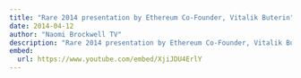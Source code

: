 ```yaml
---
title: "Rare 2014 presentation by Ethereum Co-Founder, Vitalik Buterin"
date: 2014-04-12
author: "Naomi Brockwell TV"
description: "Rare 2014 presentation by Ethereum Co-Founder, Vitalik Buterin at Bitcoin Expo 2014"
embed:
  url: https://www.youtube.com/embed/XjiJDU4ErlY
---
```

